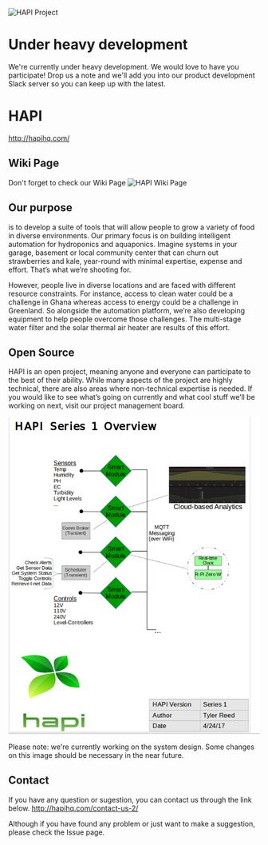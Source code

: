 ![HAPI Project](/readme/hapi.png?raw=true "HAPI Project")

# Under heavy development
We're currently under heavy development.
We would love to have you participate! Drop us a note and we'll add you into our product development Slack server so you can keep up with the latest.

# HAPI
http://hapihq.com/

## Wiki Page
Don't forget to check our Wiki Page
![HAPI Wiki Page](/../../wiki "Wiki Page")

## Our purpose
is to develop a suite of tools that will allow people to grow a variety of food in diverse environments. Our primary focus is on building intelligent automation for hydroponics and aquaponics. Imagine systems in your garage, basement or local community center that can churn out strawberries and kale, year-round with minimal expertise, expense and effort. That’s what we’re shooting for.

However, people live in diverse locations and are faced with different resource constraints. For instance, access to clean water could be a challenge in Ghana whereas access to energy could be a challenge in Greenland. So alongside the automation platform, we’re also developing equipment to help people overcome those challenges. The multi-stage water filter and the solar thermal air heater are results of this effort.

## Open Source
HAPI is an open project, meaning anyone and everyone can participate to the best of their ability. While many aspects of the project are highly technical, there are also areas where non-technical expertise is needed. If you would like to see what’s going on currently and what cool stuff we’ll be working on next, visit our project management board.

![System Overview of the HAPI Project](/readme/system-overview.png?raw=true "HAPI Project System Overview")

Please note: we're currently working on the system design. Some changes on this image should be necessary in the near future.

## Contact
If you have any question or sugestion, you can contact us through the link below.
http://hapihq.com/contact-us-2/

Although if you have found any problem or just want to make a suggestion, please check the Issue page.

